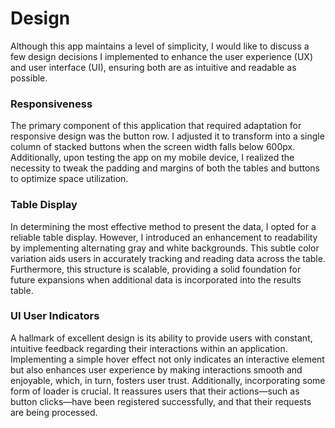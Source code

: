 # Design

Although this app maintains a level of simplicity, I would like to discuss a few design decisions I implemented to enhance the user experience (UX) and user interface (UI), ensuring both are as intuitive and readable as possible.



### Responsiveness

The primary component of this application that required adaptation for responsive design was the button row. I adjusted it to transform into a single column of stacked buttons when the screen width falls below 600px. Additionally, upon testing the app on my mobile device, I realized the necessity to tweak the padding and margins of both the tables and buttons to optimize space utilization.



### Table Display

In determining the most effective method to present the data, I opted for a reliable table display. However, I introduced an enhancement to readability by implementing alternating gray and white backgrounds. This subtle color variation aids users in accurately tracking and reading data across the table. Furthermore, this structure is scalable, providing a solid foundation for future expansions when additional data is incorporated into the results table.









### UI User Indicators 

A hallmark of excellent design is its ability to provide users with constant, intuitive feedback regarding their interactions within an application. Implementing a simple hover effect not only indicates an interactive element but also enhances user experience by making interactions smooth and enjoyable, which, in turn, fosters user trust. Additionally, incorporating some form of loader is crucial. It reassures users that their actions—such as button clicks—have been registered successfully, and that their requests are being processed.